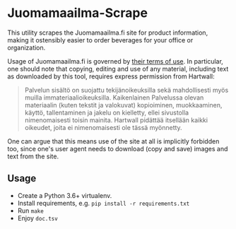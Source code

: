 Juomamaailma-Scrape
===================

This utility scrapes the Juomamaailma.fi site for product information, making it ostensibly easier to order beverages
for your office or organization.

Usage of Juomamaailma.fi is governed by [their terms of use](https://www.juomamaailma.fi/media/wysiwyg/kayttoehdot.pdf).
In particular, one should note that copying, editing and use of any material, including text as downloaded by this tool,
requires express permission from Hartwall:

> Palvelun sisältö on suojattu tekijänoikeuksilla sekä mahdollisesti myös muilla immateriaalioikeuksilla. 
> Kaikenlainen Palvelussa olevan materiaalin (kuten tekstit ja valokuvat) kopioiminen, muokkaaminen, käyttö, 
> tallentaminen ja jakelu on kielletty, ellei sivustolla nimenomaisesti toisin mainita. Hartwall pidättää itsellään 
> kaikki oikeudet, joita ei nimenomaisesti ole tässä myönnetty.

One can argue that this means use of the site at all is implicitly forbidden too, since one's user agent needs to download
(copy and save) images and text from the site.

Usage
-----

* Create a Python 3.6+ virtualenv.
* Install requirements, e.g. `pip install -r requirements.txt`
* Run `make`
* Enjoy `doc.tsv`